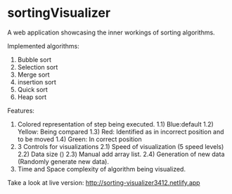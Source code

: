 # sortingVisualizer

A web application showcasing the inner workings of sorting algorithms.

Implemented algorithms:
1) Bubble sort
2) Selection sort
3) Merge sort
4) insertion sort
5) Quick sort
6) Heap sort

Features:
1) Colored representation of step being executed.
  1.1) Blue:default
  1.2) Yellow: Being compared
  1.3) Red: Identified as in incorrect position and to be moved
  1.4) Green: In correct position
2) 3 Controls for visualizations
  2.1) Speed of visualization (5 speed levels)
  2.2) Data size ()
  2.3) Manual add array list.
  2.4) Generation of new data (Randomly generate new data).
3) Time and Space complexity of algorithm being visualized.

Take a look at live version: http://sorting-visualizer3412.netlify.app
